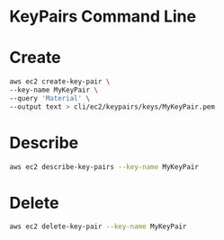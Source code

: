 # KeyPairs Command Line

# Create 
```bash
aws ec2 create-key-pair \
--key-name MyKeyPair \
--query 'Material' \
--output text > cli/ec2/keypairs/keys/MyKeyPair.pem
```

# Describe
```bash
aws ec2 describe-key-pairs --key-name MyKeyPair
```

# Delete 
```bash
aws ec2 delete-key-pair --key-name MyKeyPair
```